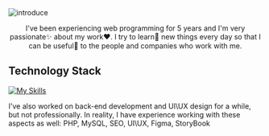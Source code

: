 <img src='./banner.jpg' alt='introduce'/>

<p align='center'>
I've been experiencing web programming for 5 years and I'm very passionate✨ about my work❤. I try to learn🧐 new things every day so that I can be useful💪 to the people and companies who work with me.
</p>

## Technology Stack
[![My Skills](https://skillicons.dev/icons?i=html,css,js,ts,react,next,mui,emotion,styledcomponents,figma,git,github,redux,sass,vite,vscode)](https://skillicons.dev)

<p>I've also worked on back-end development and UI\UX design for a while, but not professionally. In reality, I have experience working with these aspects as well: PHP, MySQL, SEO, UI\UX, Figma, StoryBook</p>

<!-- [![Top Langs](https://github-readme-stats.vercel.app/api/top-langs/?username=kasra-habibbeygi)](https://github.com/anuraghazra/github-readme-stats) -->

